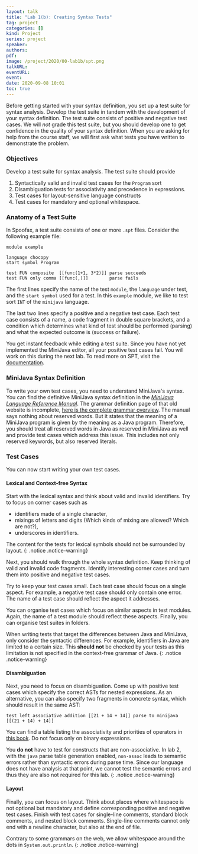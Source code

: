 ```yaml
---
layout: talk
title: "Lab 1(b): Creating Syntax Tests"
tag: project
categories: []
kind: Project
series: project
speaker:
authors:
pdf:
image: /project/2020/00-lab1b/spt.png
talkURL:
eventURL:
event:
date: 2020-09-08 10:01
toc: true
---
```


Before getting started with your syntax definition, you set up a test suite for syntax analysis.
Develop the test suite in tandem with the development of your syntax definition.
The test suite consists of positive and negative test cases.
We will _not_ grade this test suite, but you should develop one to get confidence in the quality of your syntax definition.
When you are asking for help from the course staff, we will first ask what tests you have written to demonstrate the problem.

### Objectives

Develop a test suite for syntax analysis.
The test suite should provide

1. Syntactically valid and invalid test cases for the `Program` sort
2. Disambiguation tests for associativity and precedence in expressions.
3. Test cases for layout-sensitive language constructs
4. Test cases for mandatory and optional whitespace.

### Anatomy of a Test Suite

In Spoofax, a test suite consists of one or more `.spt` files.
Consider the following example file:

```
module example

language chocopy
start symbol Program

test FUN composite  [[func(1+1, 3*2)]] parse succeeds
test FUN only comma [[func(,)]]        parse fails
```

The first lines specify
  the name of the test `module`,
  the `language` under test,
  and the `start symbol` used for a test.
In this `example` module, we like to test sort `INT` of the `minijava` language.

The last two lines specify a positive and a negative test case.
Each test case consists of
  a name,
  a code fragment in double square brackets, and
  a condition which determines
  what kind of test should be performed (parsing) and
  what the expected outcome is (success or failure).

You get instant feedback while editing a test suite.
Since you have not yet implemented the MiniJava editor, all your positive test cases fail.
You will work on this during the next lab.
To read more on SPT, visit the [documentation](http://www.metaborg.org/en/latest/source/langdev/meta/lang/spt/index.html).

### MiniJava Syntax Definition

To write your own test cases, you need to understand MiniJava's syntax.
You can find the definitive MiniJava syntax definition in the [*MiniJava Language Reference Manual*](http://www.cambridge.org/resources/052182060X/). The grammar definition page of that old website is incomplete, [here is the complete grammar overview](http://www.cs.tufts.edu/~sguyer/classes/comp181-2006/minijava.html).
The manual says nothing about reserved words.
But it states that the meaning of a MiniJava program is given by the meaning as a Java program.
Therefore, you should treat all reserved words in Java as reserved in MiniJava as well and provide test cases which address this issue.
This includes not only reserved keywords, but also reserved literals.

### Test Cases

You can now start writing your own test cases.

#### Lexical and Context-free Syntax

Start with the lexical syntax and think about valid and invalid identifiers.
Try to focus on corner cases such as

* identifiers made of a single character,
* mixings of letters and digits (Which kinds of mixing are allowed? Which are not?),
* underscores in identifiers.

The content for the tests for lexical symbols should not be surrounded by layout.
{: .notice .notice-warning}

Next, you should walk through the whole syntax definition.
Keep thinking of valid and invalid code fragments.
Identify interesting corner cases and turn them into positive and negative test cases.

Try to keep your test cases small.
Each test case should focus on a single aspect.
For example, a negative test case should only contain one error.
The name of a test case should reflect the aspect it addresses.

You can organise test cases which focus on similar aspects in test modules.
Again, the name of a test module should reflect these aspects.
Finally, you can organise test suites in folders.

When writing tests that target the differences between Java and MiniJava, only consider
the syntactic differences. For example, identifiers in Java are limited to a certain size.
This **should not** be checked by your tests as this limitation is not specified in
the context-free grammar of Java.
{: .notice .notice-warning}

#### Disambiguation

Next, you need to focus on disambiguation.
Come up with positive test cases which specify the correct ASTs for nested expressions.
As an alternative, you can also specify two fragments in concrete syntax, which should result in the same AST:

    test left associative addition [[21 + 14 + 14]] parse to minijava [[(21 + 14) + 14]]

You can find a table listing the associativity and priorities of operators in [this book](http://introcs.cs.princeton.edu/java/11precedence/).
Do not focus only on binary expressions.

You **do not** have to test for constructs that are non-associative. In lab 2, with the `java` parse table generation enabled, `non-assoc` leads to semantic errors rather than syntactic errors during parse time. Since our language does not have analysis at that point, we cannot test the semantic errors and thus they are also not required for this lab.
{: .notice .notice-warning}

#### Layout

Finally, you can focus on layout.
Think about places where whitespace is not optional but mandatory and define corresponding positive and negative test cases.
Finish with test cases for single-line comments, standard block comments, and nested block comments.
Single-line comments cannot only end with a newline character, but also at the end of file.

Contrary to some grammars on the web, we allow whitespace around the dots in `System.out.println`.
{: .notice .notice-warning}
